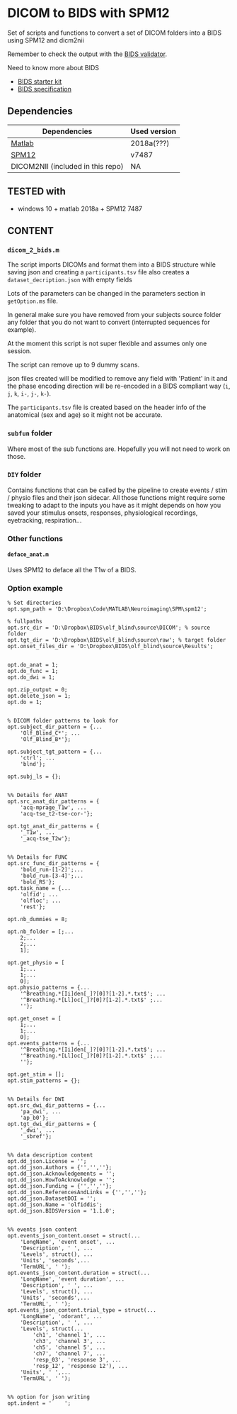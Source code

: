 # DICOM to BIDS with SPM12

Set of scripts and functions to convert a set of DICOM folders into a BIDS using SPM12 and dicm2nii

Remember to check the output with the [BIDS validator](https://bids-standard.github.io/bids-validator/).

Need to know more about BIDS
-   [BIDS starter kit](https://github.com/bids-standard/bids-starter-kit)
-   [BIDS specification](https://bids-specification.readthedocs.io/en/stable)

## Dependencies

| Dependencies                                                                                               | Used version |
|------------------------------------------------------------------------------------------------------------|--------------|
| [Matlab](https://www.mathworks.com/products/matlab.html)                                                   | 2018a(???)   |
| [SPM12](https://www.fil.ion.ucl.ac.uk/spm/software/spm12/)                                                 | v7487        |
| DICOM2NII (included in this repo) | NA           |


## TESTED with
-   windows 10 + matlab 2018a + SPM12 7487



## CONTENT



### `dicom_2_bids.m`

The script imports DICOMs and format them into a BIDS structure while saving json and creating a `participants.tsv` file also creates a `dataset_decription.json` with empty fields

Lots of the parameters can be changed in the parameters section in `getOption.ms` file.

In general make sure you have removed from your subjects source folder any folder that you do not want to convert (interrupted sequences for example).

At the moment this script is not super flexible and assumes only one session.

The script can remove up to 9 dummy scans.

json files created will be modified to remove any field with 'Patient' in it and the phase encoding direction will be re-encoded in a BIDS compliant way (`i`, `j`, `k`, `i-`, `j-`, `k-`).

The `participants.tsv` file is created based on the header info of the anatomical (sex and age) so it might not be accurate.


### `subfun` folder

Where most of the sub functions are. Hopefully you will not need to work on those.


### `DIY` folder

Contains functions that can be called by the pipeline to create events / stim / physio files and their json sidecar. All those functions might require some tweaking to adapt to the inputs you have as it might depends on how you saved your stimulus onsets, responses, physiological recordings, eyetracking, respiration...


### Other functions

#### `deface_anat.m`

Uses SPM12 to deface all the T1w of a BIDS.


### Option example

```
% Set directories
opt.spm_path = 'D:\Dropbox\Code\MATLAB\Neuroimaging\SPM\spm12';

% fullpaths
opt.src_dir = 'D:\Dropbox\BIDS\olf_blind\source\DICOM'; % source folder
opt.tgt_dir = 'D:\Dropbox\BIDS\olf_blind\source\raw'; % target folder
opt.onset_files_dir = 'D:\Dropbox\BIDS\olf_blind\source\Results';


opt.do_anat = 1;
opt.do_func = 1;
opt.do_dwi = 1;

opt.zip_output = 0;
opt.delete_json = 1;
opt.do = 1;


% DICOM folder patterns to look for
opt.subject_dir_pattern = {...
    'Olf_Blind_C*'; ...
    'Olf_Blind_B*'};

opt.subject_tgt_pattern = {...
    'ctrl'; ...
    'blnd'};

opt.subj_ls = {};


%% Details for ANAT
opt.src_anat_dir_patterns = {
    'acq-mprage_T1w', ...
    'acq-tse_t2-tse-cor-'};

opt.tgt_anat_dir_patterns = {
    '_T1w', ...
    '_acq-tse_T2w'};


%% Details for FUNC
opt.src_func_dir_patterns = {
    'bold_run-[1-2]';...
    'bold_run-[3-4]';...
    'bold_RS'};
opt.task_name = {...
    'olfid'; ...
    'olfloc'; ...
    'rest'};

opt.nb_dummies = 8;

opt.nb_folder = [;...
    2;...
    2;...
    1];

opt.get_physio = [
    1;...
    1;...
    0];
opt.physio_patterns = {...
    '^Breathing.*[Ii]den[_]?[0]?[1-2].*.txt$'; ...
    '^Breathing.*[Ll]oc[_]?[0]?[1-2].*.txt$' ;...
    ''};

opt.get_onset = [
    1;...
    1;...
    0];
opt.events_patterns = {...
    '^Breathing.*[Ii]den[_]?[0]?[1-2].*.txt$'; ...
    '^Breathing.*[Ll]oc[_]?[0]?[1-2].*.txt$' ;...
    ''};

opt.get_stim = [];
opt.stim_patterns = {};


%% Details for DWI
opt.src_dwi_dir_patterns = {...
    'pa_dwi', ...
    'ap_b0'};
opt.tgt_dwi_dir_patterns = {
    '_dwi', ...
    '_sbref'};


%% data description content
opt.dd_json.License = '';
opt.dd_json.Authors = {'','',''};
opt.dd_json.Acknowledgements = '';
opt.dd_json.HowToAcknowledge = '';
opt.dd_json.Funding = {'','',''};
opt.dd_json.ReferencesAndLinks = {'','',''};
opt.dd_json.DatasetDOI = '';
opt.dd_json.Name = 'olfiddis';
opt.dd_json.BIDSVersion = '1.1.0';


%% events json content
opt.events_json_content.onset = struct(...
    'LongName', 'event onset', ...
    'Description', ' ', ...
    'Levels', struct(), ...
    'Units', 'seconds',...
    'TermURL', ' ');
opt.events_json_content.duration = struct(...
    'LongName', 'event duration', ...
    'Description', ' ', ...
    'Levels', struct(), ...
    'Units', 'seconds',...
    'TermURL', ' ');
opt.events_json_content.trial_type = struct(...
    'LongName', 'odorant', ...
    'Description', ' ', ...
    'Levels', struct(...
        'ch1', 'channel 1', ...        
        'ch3', 'channel 3', ...
        'ch5', 'channel 5', ...
        'ch7', 'channel 7', ...
        'resp_03', 'response 3', ...
        'resp_12', 'response 12'), ...
    'Units', ' ',...
    'TermURL', ' ');


%% option for json writing
opt.indent = '    ';

```
